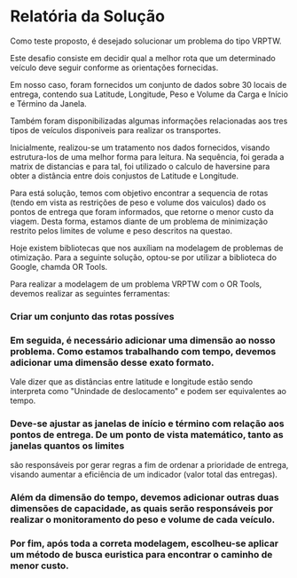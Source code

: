 # Relatória da Solução

Como teste proposto, é desejado solucionar um problema do tipo VRPTW.

Este desafio consiste em decidir qual a melhor rota que um determinado veículo deve seguir conforme as orientações fornecidas.

Em nosso caso, foram fornecidos um conjunto de dados sobre 30 locais de entrega, contendo sua Latitude, Longitude, Peso e Volume da Carga e Início e Término da Janela.

Também foram disponibilizadas algumas informações relacionadas aos tres tipos de veículos disponiveis para realizar os transportes.

Inicialmente, realizou-se um tratamento nos dados fornecidos, visando estrutura-los de uma melhor forma para leitura. Na sequência, foi gerada a 
matrix de distancias e para tal, foi utilizado o calculo de haversine para obter a distância entre dois conjustos de Latitude e Longitude.

Para está solução, temos com objetivo encontrar a sequencia de rotas (tendo em vista as restrições de peso e volume dos vaiculos) dado os pontos de entrega
que foram informados, que retorne o menor custo da viagem. Desta forma, estamos diante de um problema de minimização restrito pelos limites de volume e peso 
descritos na questao.

Hoje existem bibliotecas que nos auxíliam na modelagem de problemas de otimização. Para a seguinte solução, optou-se por utilizar a biblioteca
do Google, chamda OR Tools.

Para realizar a modelagem de um problema VRPTW com o OR Tools, devemos realizar as seguintes ferramentas:

### Criar um conjunto das rotas possíves

### Em seguida, é necessário adicionar uma dimensão ao nosso problema. Como estamos trabalhando com tempo, devemos adicionar uma dimensão desse exato formato.
Vale dizer que as distâncias entre latitude e longitude estão sendo interpreta como "Unindade de deslocamento" e podem ser equivalentes ao tempo.

### Deve-se ajustar as janelas de início e término com relação aos pontos de entrega. De um ponto de vista matemático, tanto as janelas quantos os limites
são responsáveis por gerar regras a fim de ordenar a prioridade de entrega, visando aumentar a eficiência de um indicador (valor total das entregas).

### Além da dimensão do tempo, devemos adicionar outras duas dimensões de capacidade, as quais serão responsáveis por realizar o monitoramento do peso e volume de cada veículo.

### Por fim, após toda a correta modelagem, escolheu-se aplicar um método de busca euristica para encontrar o caminho de menor custo.
